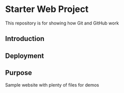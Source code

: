 # Starter Web Project

This repository is for showing how Git and GitHub work

## Introduction

## Deployment

## Purpose

Sample website with plenty of files for demos